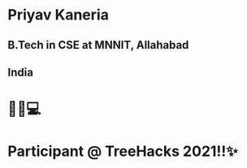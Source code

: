 # Priyav Kaneria
## B.Tech in CSE at MNNIT, Allahabad
## India
# 🌱🌲💻
# Participant @ TreeHacks 2021!!✨